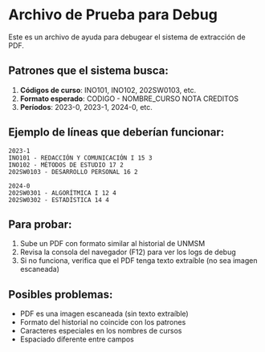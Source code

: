 # Archivo de Prueba para Debug

Este es un archivo de ayuda para debugear el sistema de extracción de PDF.

## Patrones que el sistema busca:

1. **Códigos de curso**: INO101, INO102, 202SW0103, etc.
2. **Formato esperado**: CODIGO - NOMBRE_CURSO NOTA CREDITOS
3. **Períodos**: 2023-0, 2023-1, 2024-0, etc.

## Ejemplo de líneas que deberían funcionar:

```
2023-1
INO101 - REDACCIÓN Y COMUNICACIÓN I 15 3
INO102 - MÉTODOS DE ESTUDIO 17 2
202SW0103 - DESARROLLO PERSONAL 16 2

2024-0
202SW0301 - ALGORÍTMICA I 12 4
202SW0302 - ESTADÍSTICA 14 4
```

## Para probar:

1. Sube un PDF con formato similar al historial de UNMSM
2. Revisa la consola del navegador (F12) para ver los logs de debug
3. Si no funciona, verifica que el PDF tenga texto extraíble (no sea imagen escaneada)

## Posibles problemas:

- PDF es una imagen escaneada (sin texto extraíble)
- Formato del historial no coincide con los patrones
- Caracteres especiales en los nombres de cursos
- Espaciado diferente entre campos
